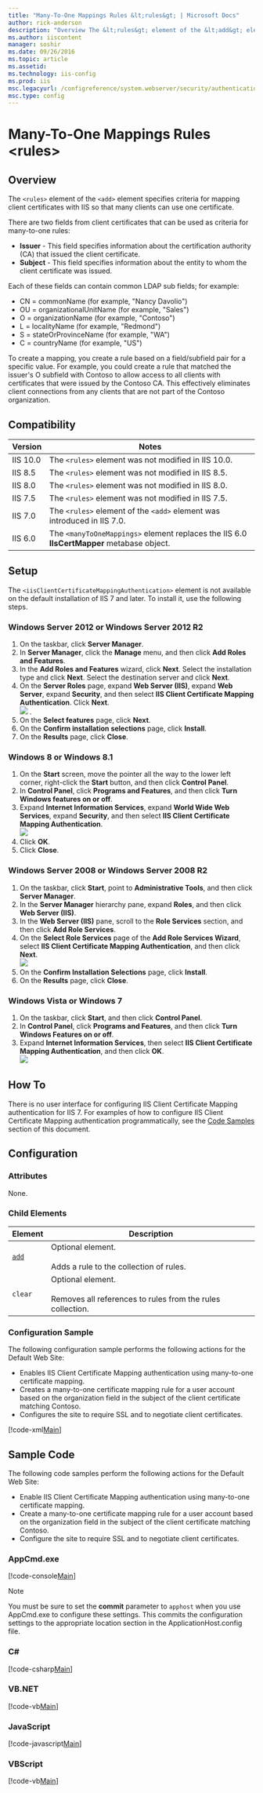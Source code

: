 ```yaml
---
title: "Many-To-One Mappings Rules &lt;rules&gt; | Microsoft Docs"
author: rick-anderson
description: "Overview The &lt;rules&gt; element of the &lt;add&gt; element specifies criteria for mapping client certificates with IIS so that many clients can use one ce..."
ms.author: iiscontent
manager: soshir
ms.date: 09/26/2016
ms.topic: article
ms.assetid: 
ms.technology: iis-config
ms.prod: iis
msc.legacyurl: /configreference/system.webserver/security/authentication/iisclientcertificatemappingauthentication/manytoonemappings/add/rules
msc.type: config
---
```

Many-To-One Mappings Rules &lt;rules&gt;
====================
<a id="001"></a>
## Overview

The `<rules>` element of the `<add>` element specifies criteria for mapping client certificates with IIS so that many clients can use one certificate.

There are two fields from client certificates that can be used as criteria for many-to-one rules:

- **Issuer** - This field specifies information about the certification authority (CA) that issued the client certificate.
- **Subject** - This field specifies information about the entity to whom the client certificate was issued.

Each of these fields can contain common LDAP sub fields; for example:

- CN = commonName (for example, &quot;Nancy Davolio&quot;)
- OU = organizationalUnitName (for example, &quot;Sales&quot;)
- O = organizationName (for example, &quot;Contoso&quot;)
- L = localityName (for example, &quot;Redmond&quot;)
- S = stateOrProvinceName (for example, &quot;WA&quot;)
- C = countryName (for example, &quot;US&quot;)

To create a mapping, you create a rule based on a field/subfield pair for a specific value. For example, you could create a rule that matched the issuer's O subfield with Contoso to allow access to all clients with certificates that were issued by the Contoso CA. This effectively eliminates client connections from any clients that are not part of the Contoso organization.

<a id="002"></a>
## Compatibility

| Version | Notes |
| --- | --- |
| IIS 10.0 | The `<rules>` element was not modified in IIS 10.0. |
| IIS 8.5 | The `<rules>` element was not modified in IIS 8.5. |
| IIS 8.0 | The `<rules>` element was not modified in IIS 8.0. |
| IIS 7.5 | The `<rules>` element was not modified in IIS 7.5. |
| IIS 7.0 | The `<rules>` element of the `<add>` element was introduced in IIS 7.0. |
| IIS 6.0 | The `<manyToOneMappings>` element replaces the IIS 6.0 **IIsCertMapper** metabase object. |

<a id="003"></a>
## Setup

The `<iisClientCertificateMappingAuthentication>` element is not available on the default installation of IIS 7 and later. To install it, use the following steps.

### Windows Server 2012 or Windows Server 2012 R2

1. On the taskbar, click **Server Manager**.
2. In **Server Manager**, click the **Manage** menu, and then click **Add Roles and Features**.
3. In the **Add Roles and Features** wizard, click **Next**. Select the installation type and click **Next**. Select the destination server and click **Next**.
4. On the **Server Roles** page, expand **Web Server (IIS)**, expand **Web Server**, expand **Security**, and then select **IIS Client Certificate Mapping Authentication**. Click **Next**.  
    [![](index/_static/image2.png)](index/_static/image1.png) .
5. On the **Select features** page, click **Next**.
6. On the **Confirm installation selections** page, click **Install**.
7. On the **Results** page, click **Close**.

### Windows 8 or Windows 8.1

1. On the **Start** screen, move the pointer all the way to the lower left corner, right-click the **Start** button, and then click **Control Panel**.
2. In **Control Panel**, click **Programs and Features**, and then click **Turn Windows features on or off**.
3. Expand **Internet Information Services**, expand **World Wide Web Services**, expand **Security**, and then select **IIS Client Certificate Mapping Authentication**.  
    [![](index/_static/image4.png)](index/_static/image3.png)
4. Click **OK**.
5. Click **Close**.

### Windows Server 2008 or Windows Server 2008 R2

1. On the taskbar, click **Start**, point to **Administrative Tools**, and then click **Server Manager**.
2. In the **Server Manager** hierarchy pane, expand **Roles**, and then click **Web Server (IIS)**.
3. In the **Web Server (IIS)** pane, scroll to the **Role Services** section, and then click **Add Role Services**.
4. On the **Select Role Services** page of the **Add Role Services Wizard**, select **IIS Client Certificate Mapping Authentication**, and then click **Next**.  
    [![](index/_static/image6.png)](index/_static/image5.png)
5. On the **Confirm Installation Selections** page, click **Install**.
6. On the **Results** page, click **Close**.

### Windows Vista or Windows 7

1. On the taskbar, click **Start**, and then click **Control Panel**.
2. In **Control Panel**, click **Programs and Features**, and then click **Turn Windows Features on or off**.
3. Expand **Internet Information Services**, then select **IIS Client Certificate Mapping Authentication**, and then click **OK**.  
    [![](index/_static/image8.png)](index/_static/image7.png)
 
<a id="004"></a>
## How To

There is no user interface for configuring IIS Client Certificate Mapping authentication for IIS 7. For examples of how to configure IIS Client Certificate Mapping authentication programmatically, see the [Code Samples](#006) section of this document.

<a id="005"></a>
## Configuration

### Attributes

None.

### Child Elements

| Element | Description |
| --- | --- |
| [`add`](add.md) | Optional element.<br><br>Adds a rule to the collection of rules. |
| `clear` | Optional element.<br><br>Removes all references to rules from the rules collection. |

### Configuration Sample

The following configuration sample performs the following actions for the Default Web Site:

- Enables IIS Client Certificate Mapping authentication using many-to-one certificate mapping.
- Creates a many-to-one certificate mapping rule for a user account based on the organization field in the subject of the client certificate matching Contoso.
- Configures the site to require SSL and to negotiate client certificates.


[!code-xml[Main](index/samples/sample1.xml)]

<a id="006"></a>
## Sample Code

The following code samples perform the following actions for the Default Web Site:

- Enable IIS Client Certificate Mapping authentication using many-to-one certificate mapping.
- Create a many-to-one certificate mapping rule for a user account based on the organization field in the subject of the client certificate matching Contoso.
- Configure the site to require SSL and to negotiate client certificates.

### AppCmd.exe

[!code-console[Main](index/samples/sample2.cmd)]

> [!NOTE]
> You must be sure to set the **commit** parameter to `apphost` when you use AppCmd.exe to configure these settings. This commits the configuration settings to the appropriate location section in the ApplicationHost.config file.

### C#

[!code-csharp[Main](index/samples/sample3.cs)]

### VB.NET

[!code-vb[Main](index/samples/sample4.vb)]

### JavaScript

[!code-javascript[Main](index/samples/sample5.js)]

### VBScript

[!code-vb[Main](index/samples/sample6.vb)]